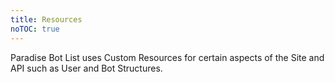 ```yaml
---
title: Resources
noTOC: true
---
```


Paradise Bot List uses Custom Resources for certain aspects of the Site and API such as User and Bot Structures.

<Overview />
